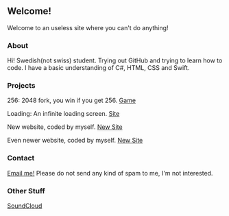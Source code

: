 ## Welcome!
Welcome to an useless site where you can't do anything!

### About
Hi! Swedish(not swiss) student. Trying out GitHub and trying to learn how to code. I have a basic understanding of C#, HTML, CSS and Swift.

### Projects
256: 2048 fork, you win if you get 256. [Game](https://technicproblem.github.io/2048/)

Loading: An infinite loading screen. [Site](https://technicproblem.github.io/loading/)

New website, coded by myself. [New Site](https://technicproblem.github.io/website/)

Even newer website, coded by myself. [New Site](https://technicproblem.github.io/website2/)
### Contact
[Email me!](mailto:technicproblem@outlook.com)
Please do not send any kind of spam to me, I'm not interested.

### Other Stuff
[SoundCloud](https://soundcloud.com/technicproblem2)
